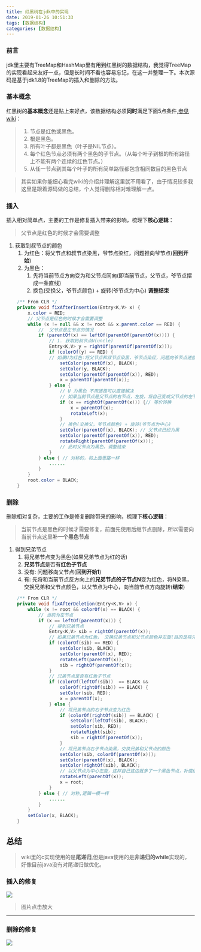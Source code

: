 ```yaml
---
title: 红黑树在jdk中的实现
date: 2019-01-26 10:51:33
tags: [数据结构]
categories: [数据结构]
---
```

### 前言
jdk里主要有TreeMap和HashMap里有用到红黑树的数据结构，我觉得TreeMap的实现看起来友好一点，但是长时间不看也容易忘记，在这一并整理一下。本次源码是基于jdk1.8的TreeMap的插入和删除的方法。

### 基本概念
红黑树的**基本概念**还是贴上来好点，该数据结构必须**同时**满足下面5点条件,[参见wiki](https://zh.wikipedia.org/wiki/%E7%BA%A2%E9%BB%91%E6%A0%91)：
>1. 节点是红色或黑色。
>2. 根是黑色。
>3. 所有叶子都是黑色（叶子是NIL节点）。
>4. 每个红色节点必须有两个黑色的子节点。（从每个叶子到根的所有路径上不能有两个连续的红色节点。）
>5. 从任一节点到其每个叶子的所有简单路径都包含相同数目的黑色节点    

>其实如果你能细心看完wiki的介绍并理解这里就不用看了，由于情况较多我这里是跟着源码做的总结，个人觉得删除相对难理解一点。

### 插入
插入相对简单点，主要的工作是修复插入带来的影响，梳理下**核心逻辑**：
>父节点是红色的时候才会需要调整
1. 获取到叔节点的颜色  
    1. 为红色：将父节点和叔节点染黑，爷节点染红，问题推向爷节点(**回到开始**)
    2. 为黑色：
        1. 先将当前节点方向变为和父节点同向(即当前节点，父节点，爷节点摆成一条直线)
        2. 换色(交换父，爷节点颜色) + 旋转(爷节点为中心) **调整结束**

```` java
    /** From CLR */
    private void fixAfterInsertion(Entry<K,V> x) {
        x.color = RED;
        // 父节点是红色的时候才会需要调整
        while (x != null && x != root && x.parent.color == RED) {
            //  父节点是左节点的情况
            if (parentOf(x) == leftOf(parentOf(parentOf(x)))) {
                // 1. 获取到叔节点U(uncle)
                Entry<K,V> y = rightOf(parentOf(parentOf(x)));
                if (colorOf(y) == RED) {
                // 如果U为红色:将父节点和叔节点染黑，爷节点染红，问题向爷节点递推(进入下一个循环)
                    setColor(parentOf(x), BLACK);
                    setColor(y, BLACK);
                    setColor(parentOf(parentOf(x)), RED);
                    x = parentOf(parentOf(x));
                } else {
                    // U 为黑色 不用递推可以直接解决
                    // 如果当前节点是父节点的右节点，左旋，将自己变成父节点的左节(变得和父节点同向)
                    if (x == rightOf(parentOf(x))) {// 等价转换
                        x = parentOf(x);
                        rotateLeft(x);
                    }
                    // 换色(交换父，爷节点颜色) + 旋转(爷节点为中心)
                    setColor(parentOf(x), BLACK); // 父节点已经为黑
                    setColor(parentOf(parentOf(x)), RED);
                    rotateRight(parentOf(parentOf(x)));
                    // 此时父节点为黑色，调整结束
                }
            } else { // 对称的，和上面思路一样
                ......
            }
        }
        root.color = BLACK;
    }
````

### 删除
删除相对复杂，主要的工作是修复删除带来的影响，梳理下**核心逻辑**：
>当前节点是黑色的时候才需要修复，前面先使用后继节点删除，所以需要向当前节点这里**补一个黑色节点**
1. 得到兄弟节点
    1. 将兄弟节点变为黑色(如果兄弟节点为红的话)
    2. **兄弟节点**是否有**红色子节点**
      1. 没有: 问题移向父节点(**回到开始1**)
      2. 有: 先将和当前节点反方向上的**兄弟节点的子节点N**变为红色，将N染黑，交换兄弟和父节点颜色，以父节点为中心，向当前节点方向旋转(**结束**)
        
```` java
    /** From CLR */
    private void fixAfterDeletion(Entry<K,V> x) {
        while (x != root && colorOf(x) == BLACK) {
            // 当前为左节点
            if (x == leftOf(parentOf(x))) {
                // 得到兄弟节点 
                Entry<K,V> sib = rightOf(parentOf(x));
                // 如果兄弟节点为红色， 交换兄弟节点和父节点颜色并左旋(目的是将兄弟节点变为黑色) 
                if (colorOf(sib) == RED) {
                    setColor(sib, BLACK);
                    setColor(parentOf(x), RED);
                    rotateLeft(parentOf(x));
                    sib = rightOf(parentOf(x));
                }
                // 兄弟节点是否有红色子节点
                if (colorOf(leftOf(sib))  == BLACK &&
                    colorOf(rightOf(sib)) == BLACK) {
                    setColor(sib, RED);
                    x = parentOf(x);
                } else {
                    // 将兄弟节点的右子节点变为红色
                    if (colorOf(rightOf(sib)) == BLACK) {
                        setColor(leftOf(sib), BLACK);
                        setColor(sib, RED);
                        rotateRight(sib);
                        sib = rightOf(parentOf(x));
                    }
                    // 将兄弟节点右子节点染黑，交换兄弟和父节点的颜色
                    setColor(sib, colorOf(parentOf(x)));
                    setColor(parentOf(x), BLACK);
                    setColor(rightOf(sib), BLACK);
                    // 以父节点为中心左旋，这样自己这边就多了一个黑色节点，补偿结束！
                    rotateLeft(parentOf(x));
                    x = root;
                }
            } else { // 对称,逻辑一模一样
                ......
            }
        }
        setColor(x, BLACK);
    }
````
## 总结  
>wiki里的c实现使用的是**尾递归**,但是java使用的是**非递归的while**实现的，好像目前java没有对尾递归做优化。
### 插入的修复
![](/images/红黑树插入调整.png)
> 图片点击放大
--- 
### 删除的修复
![](/images/红黑树插入调整.png)